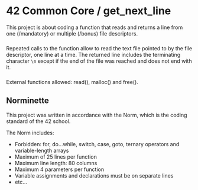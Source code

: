 # 42 Common Core / get_next_line
This project is about coding a function that reads and returns a line from one (/mandatory) or multiple (/bonus) file descriptors.
###
Repeated calls to the function allow to read the text file pointed to by the file descriptor, one line at a time.
The returned line includes the terminating character `\n` except if the end of the file was reached and does not end with it. 
###
External functions allowed: read(), malloc() and free().

## Norminette
This project was written in accordance with the Norm, which is the coding standard of the 42 school.

The Norm includes:
- Forbidden: for, do...while, switch, case, goto, ternary operators and variable-length arrays 
- Maximum of 25 lines per function
- Maximum line length: 80 columns
- Maximum 4 parameters per function 
- Variable assignments and declarations must be on separate lines
- etc...
